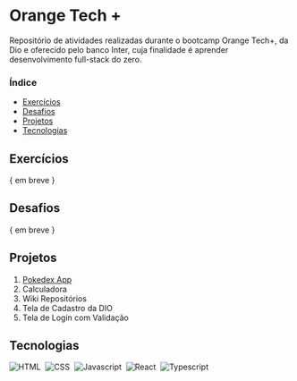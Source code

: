 # Orange Tech +

Repositório de atividades realizadas durante o bootcamp Orange Tech+, da Dio e oferecido pelo banco Inter,  cuja finalidade é aprender desenvolvimento full-stack do zero.

<h3> Índice </h3>

- [Exercícios](#exercícios)
- [Desafios](#desafios)
- [Projetos](#projetos)
- [Tecnologias](#tecnologias)

## Exercícios

{ em breve }

## Desafios

{ em breve }

## Projetos

1. [Pokedex App](projetos/pokedex-app)
2. Calculadora
3. Wiki Repositórios
4. Tela de Cadastro da DIO
5. Tela de Login com Validação

## Tecnologias

![HTML](https://img.shields.io/badge/-HTML-2D2C2A?style=for-the-badge&logo=HTML5)&nbsp;
![CSS](https://img.shields.io/badge/-CSS-2D2C2A?style=for-the-badge&logo=CSS3&logoColor=1572B6)&nbsp;
![Javascript](https://img.shields.io/badge/-Javascript-2D2C2A?style=for-the-badge&logo=Javascript&logoColor=F0DB4F)&nbsp;
![React](https://img.shields.io/badge/-React-2D2C2A?style=for-the-badge&logo=react)&nbsp;
![Typescript](https://img.shields.io/badge/-Typescript-2D2C2A?style=for-the-badge&logo=typescript)&nbsp;
